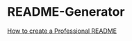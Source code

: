 # README-Generator

[How to create a Professional README](https://coding-boot-camp.github.io/full-stack/github/professional-readme-guide)